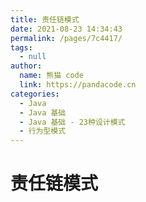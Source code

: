 ```yaml
---
title: 责任链模式
date: 2021-08-23 14:34:43
permalink: /pages/7c4417/
tags: 
  - null
author: 
  name: 熊猫 code
  link: https://pandacode.cn
categories: 
  - Java
  - Java 基础
  - Java 基础 - 23种设计模式
  - 行为型模式
---
```


# 责任链模式